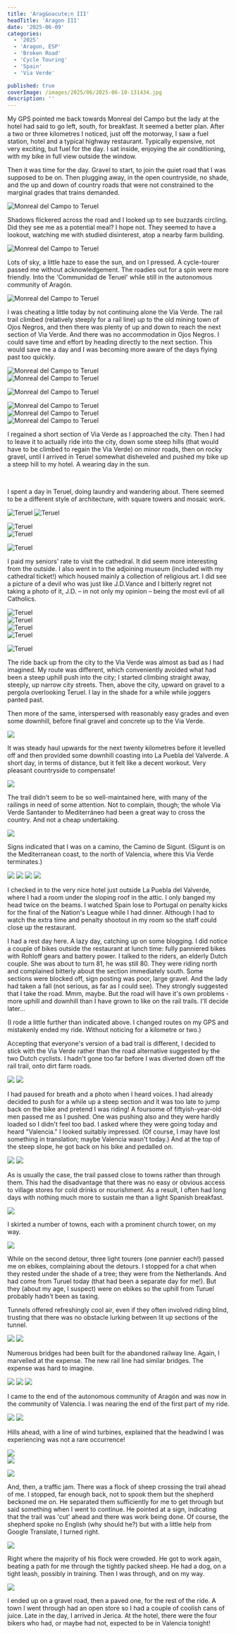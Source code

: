 ```yaml
---
title: 'Arag&oacute;n III'
headTitle: 'Aragon III'
date: '2025-06-09'
categories:
  - '2025'
  - 'Aragon, ESP'
  - 'Broken Road'
  - 'Cycle Touring'
  - 'Spain'
  - 'Via Verde'

published: true
coverImage: /images/2025/06/2025-06-10-131434.jpg
description: ''
---
```


<script>
  import Img from '$lib/components/Img.svelte'
  import DayCardHGroup from '$lib/components/DayCardHGroup.svelte'
</script>

<section class="card">

<DayCardHGroup
  where="Monreal del Campo &ndash; Teruel"
  when="2025-06-06"
  distance="62.6 km, 316 m, 637.4 km to date"
/>

<p>My GPS pointed me back towards Monreal del Campo but the lady at the hotel had said to go left, south, for breakfast. It seemed a better plan. After a two or three kilometres I noticed, just off the motorway, I saw a fuel station, hotel and a typical highway restaurant. Typically expensive, not very exciting, but fuel for the day. I sat inside, enjoying the air conditioning, with my bike in full view outside the window. </p>

<p>Then it was time for the day. Gravel to start, to join the quiet road that I was supposed to be on. Then plugging away, in the open countryside, no shade, and the up and down of country roads that were not constrained to the marginal grades that trains demanded.</p>

<Img
  src="/images/2025/06/2025-06-06-110945.jpg"
  alt="Monreal del Campo to Teruel"
/>

<p>Shadows flickered across the road and I looked up to see buzzards circling. Did they see me as a potential meal? I hope not. They seemed to have a lookout, watching me with studied disinterest, atop a nearby farm building. </p>

<div class="w-80">
  <Img
    src="/images/2025/06/2025-06-06-120703.jpg"
    alt="Monreal del Campo to Teruel"
  />
</div>

<p>Lots of sky, a little haze to ease the sun, and on I pressed. A cycle-tourer passed me without acknowledgement. The roadies out for a spin were more friendly. Into the 'Communidad de Teruel' while still in the autonomous community of Arag&oacute;n. </p>

<Img
  src="/images/2025/06/2025-06-06-123047.jpg"
  alt="Monreal del Campo to Teruel"
/>

<p>I was cheating a little today by not continuing alone the Via Verde. The rail trail climbed (relatively steeply for a rail line) up to the old mining town of Ojos Negros, and then there was plenty of up and down to reach the next section of Via Verde. And there was no accommodation in Ojos Negros. I could save time and effort by heading directly to the next section. This would save me a day and I was becoming more aware of the days flying past too quickly.</p>

<div class="w-60">
  <Img
    src="/images/2025/06/2025-06-06-130439.jpg"
    alt="Monreal del Campo to Teruel"
  />
</div>

<div class="w-80">
  <Img
    src="/images/2025/06/2025-06-06-130613.jpg"
    alt="Monreal del Campo to Teruel"
  />
</div>

<Img
  src="/images/2025/06/2025-06-06-153040.jpg"
  alt="Monreal del Campo to Teruel"
/>

<div class="w-90">
  <Img
    src="/images/2025/06/2025-06-06-154924.jpg"
    alt="Monreal del Campo to Teruel"
  />
</div>
<Img
  src="/images/2025/06/2025-06-06-163019.jpg"
  alt="Monreal del Campo to Teruel"
/>

<div class="w-80">
  <Img
    src="/images/2025/06/2025-06-06-171442.jpg"
    alt="Monreal del Campo to Teruel"
    caption="Over a major road...made me grunt a little!"
  />
</div>

<p>I regained a short section of Via Verde as I approached the city. Then I had to leave it to actually ride into the city, down some steep hills (that would have to be climbed to regain the Via Verde) on minor roads, then on rocky gravel, until I arrived in Teruel somewhat disheveled and pushed my bike up a steep hill to my hotel. A wearing day in the sun.</p><br/>

<DayCardHGroup
  where="Teruel"
  when="2025-06-07"
/>

<p>I spent a day in Teruel, doing laundry and wandering about. There seemed to be a different style of architecture, with square towers and mosaic work.</p>

<Img
  src="/images/2025/06/2025-06-07-180117.jpg"
  alt="Teruel"
/>
<Img
  src="/images/2025/06/2025-06-07-180130.jpg"
  alt="Teruel"
/>

<div class="w-70">
  <Img
    src="/images/2025/06/2025-06-07-180323.jpg"
    alt="Teruel"
  />
</div>
<Img
  src="/images/2025/06/2025-06-07-180353.jpg"
  alt="Teruel"
/>

<Img
  src="/images/2025/06/2025-06-07-180756-1.jpg"
  alt="Teruel"
/>

<p>I paid my seniors' rate to visit the cathedral. It did seem more interesting from the outside. I also went in to the adjoining museum (included with my cathedral ticket!) which housed mainly a collection of religious art. I did see a picture of a devil who was just like J.D.Vance and I bitterly regret not taking a photo of it, J.D. &ndash; in not only my opinion &ndash; being the most evil of all Catholics.</p>

<div class="w-70">
  <Img
    src="/images/2025/06/2025-06-07-185040.jpg"
    alt="Teruel"
  />
</div>
<Img
  src="/images/2025/06/2025-06-07-185156.jpg"
  alt="Teruel"
/>
<div class="w-70">
  <Img
    src="/images/2025/06/2025-06-07-185329.jpg"
    alt="Teruel"
  />
</div>

<div class="w-80">
  <Img
    src="/images/2025/06/2025-06-07-185612.jpg"
    alt="Teruel"
  />
</div>

<Img
  src="/images/2025/06/2025-06-07-195357.jpg"
  alt="Teruel"
/>

</section>

<section class="card">

<DayCardHGroup
  where="Teruel &ndash; La Puebla de Valverde" 
  when="2025-06-08"
  distance="27.3 km, 392 m, 664.6 km to date"
/>

<p>The ride back up from the city to the Via Verde was almost as bad as I had imagined. My route was different, which conveniently avoided what had been a steep uphill push into the city; I started climbing straight away, steeply, up narrow city streets. Then, above the city, upward on gravel to a pergola overlooking Teruel. I lay in the shade for a while while joggers panted past.</p>

<p>Then more of the same, interspersed with reasonably easy grades and even some downhill, before  final gravel and concrete up to the Via Verde.</p>

<div class="w-80">
  <Img
    src="/images/2025/06/2025-06-08-125721.jpg"
    caption="Steep gravel, steeper concrete, up to the Via Verde."
  />
</div>

<p>It was steady haul upwards for the next twenty kilometres before it levelled off and then provided some downhill coasting into La Puebla del Valverde. A short day, in terms of distance, but it felt like a decent workout. Very pleasant countryside to compensate!</p>

<Img
  src="/images/2025/06/2025-06-08-131619.jpg"
/>

<p>The trail didn't seem to be so well-maintained here, with many of the railings in need of some attention. Not to complain, though; the whole Via Verde Santander to Mediterr&aacute;neo had been a great way to cross the country. And not a cheap undertaking.</p>

<Img
  src="/images/2025/06/2025-06-08-141724.jpg"
/>

<p>Signs indicated that I was on a camino, the Camino de Sigunt. (Sigunt is on the Mediterranean coast, to the north of Valencia, where this Via Verde terminates.)</p>
<Img
  src="/images/2025/06/2025-06-08-150156.jpg"
/>
<Img
  src="/images/2025/06/2025-06-08-150337.jpg"
/>
<Img
  src="/images/2025/06/2025-06-08-162753.jpg"
  caption="I had a free loader for a while, catching a ride."
/>
<Img
  src="/images/2025/06/2025-06-08-174710.jpg"
/>

<p>I checked in to the very nice hotel just outside La Puebla del Valverde, where I had a room under the sloping roof in the attic. I only banged my head twice on the beams. I watched Spain lose to Portugal on penalty kicks for the final of the Nation's League while I had dinner. Although I had to watch the extra time and penalty shootout in my room so the staff could close up the restaurant. </p>

<p>I had a rest day here. A lazy day, catching up on some blogging. I did notice a couple of bikes outside the restaurant at lunch time: fully panniered bikes with Rohloff gears and battery power. I talked to the riders, an elderly Dutch couple. She was about to turn 81, he was still 80. They were riding north and complained bitterly about the section immediately south. Some sections were blocked off, sign posting was poor, large gravel. And the lady had taken a fall (not serious, as far as I could see). They strongly suggested that I take the road. Mmm, maybe. But the road will have it's own problems - more uphill and downhill than I have grown to like on the rail trails. I'll decide later...</p>

</section>

<section class="card">

<DayCardHGroup
  where="La Puebla de Valverde &ndash; Jerica" 
  when="2025-06-08"
  distance="68.5 km, 276 m, 733.1 km to date"
/>

<p>(I rode a little further than indicated above. I changed routes on my GPS and mistakenly ended my ride. Without noticing for a kilometre or two.) </p>

<p>Accepting that everyone's version of a bad trail is different, I decided to stick with the Via Verde rather than the road alternative suggested by the two Dutch cyclists. I hadn't gone too far before I was diverted down off the rail trail, onto dirt farm roads.</p>

<Img
  src="/images/2025/06/2025-06-10-105157.jpg"
  caption="Below the rail trail, the new rail line and the highway"
/>
<Img
  src="/images/2025/06/2025-06-10-114931.jpg"
/>

<p>I had paused for breath and a photo when I heard voices. I had already decided to push for a while up a steep section and it was too late to jump back on the bike and pretend I was riding! A foursome of fiftyish-year-old men passed me as I pushed. One was pushing also and they were hardly loaded so I didn't feel too bad. I asked where they were going today and heard "Valencia." I looked suitably impressed. (Of course, I may have lost something in translation; maybe Valencia wasn't today.) And at the top of the steep slope, he got back on his bike and pedalled on. </p>
<Img
  src="/images/2025/06/2025-06-10-125118.jpg"
/>
<Img
  src="/images/2025/06/2025-06-10-125540.jpg"
/>

<p>As is usually the case, the trail passed close to towns rather than through them. This had the disadvantage that there was no easy or obvious access to village stores for cold drinks or nourishment. As a result, I often had long days with nothing much more to sustain me than a light Spanish breakfast. </p>
<Img
  src="/images/2025/06/2025-06-10-125607.jpg"
/>

<p>I skirted a number of towns, each with a prominent church tower, on my way.</p>
<Img
  src="/images/2025/06/2025-06-10-131257.jpg"
/>

<p>While on the second detour, three light tourers (one pannier each!) passed me on ebikes, complaining about the detours. I stopped for a chat when they rested under the shade of a tree; they were from the Netherlands. And had come from Turuel today (that had been a separate day for me!). But they (about my age, I suspect) were on ebikes so the uphill from Turuel probably hadn't been as taxing. </p>

<p>Tunnels offered refreshingly cool air, even if they often involved riding blind, trusting that there was no obstacle lurking between lit up sections of the tunnel.</p>
<Img
  src="/images/2025/06/2025-06-10-131434.jpg"
/>
<Img
  src="/images/2025/06/2025-06-10-131750.jpg"
/>

<p>Numerous bridges had been built for the abandoned railway line. Again, I marvelled at the expense. The new rail line had similar bridges. The expense was hard to imagine.</p>
<Img
  src="/images/2025/06/2025-06-10-134903.jpg"
/>
<Img
  src="/images/2025/06/2025-06-10-135111.jpg"
/>
<Img
  src="/images/2025/06/2025-06-10-143114.jpg"
/>

<p>I came to the end of the autonomous community of Arag&oacute;n and was now in the community of Valencia. I was nearing the end of the first part of my ride.</p>

<Img
  src="/images/2025/06/2025-06-10-153112.jpg"
/>
<Img
  src="/images/2025/06/2025-06-10-162036.jpg"
/>

<p>Hills ahead, with a line of wind turbines, explained that the headwind I was experiencing was not a rare occurrence!</p>
<Img
  src="/images/2025/06/2025-06-10-170652.jpg"
/>

<div class="w-70">
  <Img
    src="/images/2025/06/2025-06-10-171027.jpg"
  />
</div>

<Img
  src="/images/2025/06/2025-06-10-173918.jpg"
/>

<p>And, then, a traffic jam. There was a flock of sheep crossing the trail ahead of me. I stopped, far enough back, not to spook them but the shepherd beckoned me on. He separated them sufficiently for me to get through but said something when I went to continue. He pointed at a sign, indicating that the trail was 'cut' ahead and there was work being done. Of course, the shepherd spoke no English (why should he?) but with a little help from Google Translate, I turned right. </p>

<div class="w-70">
  <Img
    src="/images/2025/06/sheep.jpg"
  />
</div>

<p>Right where the majority of his flock were crowded. He got to work again, beating a path for me through the tightly packed sheep. He had a dog, on a tight leash, possibly in training. Then I was through, and on my way.</p>

<div class="w-80">
  <Img
    src="/images/2025/06/shepherd.jpg"
  />
</div>

<p>I ended up on a gravel road, then a paved one, for the rest of the ride. A town I went through had an open store so I had a couple of coolish cans of juice. Late in the day, I arrived in Jerica. At the hotel, there were the four bikers who had, or maybe had not, expected to be in Valencia tonight!</p>

</section>
